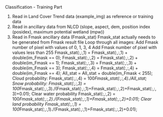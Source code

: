 Classification - Training Part

1. Read in Land Cover Trend data (example_img) as reference or training data
2. Read in ancillary data from NLCD (slope, aspect, dem, position index (posidex), maximum potential wetland (mpw))
3. Read in Fmask ancillary data (Fmask_stat)
   Fmask_stat actually needs to be generated from Fmask result file
   Loop through all images:
   Add Fmask number of pixel with values of 0, 1, 3, 4 
   Add Fmask number of pixel with values less than 255
   Fmask_stat(:,:,1) = Fmask_stat(:,:,1) + double(im_Fmask == 0);
   Fmask_stat(:,:,2) = Fmask_stat(:,:,2) + double(im_Fmask == 1);
   Fmask_stat(:,:,3) = Fmask_stat(:,:,3) + double(im_Fmask == 3);
   Fmask_stat(:,:,4) = Fmask_stat(:,:,4) + double(im_Fmask == 4);
   All_stat = All_stat + double(im_Fmask < 255);
   Cloud probability: Fmask_stat(:,:,4) = 100*Fmask_stat(:,:,4)./All_stat;
   Snow probability:
      Fmask_stat(:,:,3) = 100*Fmask_stat(:,:,3)./(Fmask_stat(:,:,1)+Fmask_stat(:,:,2)+Fmask_stat(:,:,3)+0.01);
   Clear water probability
      Fmask_stat(:,:,2) = 100*Fmask_stat(:,:,2)./(Fmask_stat(:,:,1)+Fmask_stat(:,:,2)+0.01);
   Clear land probability
      Fmask_stat(:,:,1) = 100*Fmask_stat(:,:,1)./(Fmask_stat(:,:,1)+Fmask_stat(:,:,2)+0.01);

   
